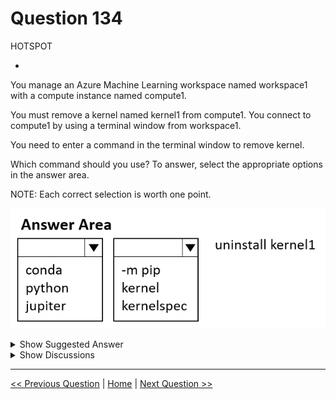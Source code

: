 # Question 134

HOTSPOT

-

You manage an Azure Machine Learning workspace named workspace1 with a compute instance named compute1.

You must remove a kernel named kernel1 from compute1. You connect to compute1 by using a terminal window from workspace1.

You need to enter a command in the terminal window to remove kernel.

Which command should you use? To answer, select the appropriate options in the answer area.

NOTE: Each correct selection is worth one point.

![Question Image](../images/q134_q_image484.png)

<details>
  <summary>Show Suggested Answer</summary>

<img src="../images/q134_ans_0_image485.png" alt="Answer Image"><br>

</details>

<details>
  <summary>Show Discussions</summary>

<blockquote><p><strong>Batman160591</strong> <code>(Thu 20 Jun 2024 21:24)</code> - <em>Upvotes: 6</em></p><p>Answer: jupyter kernelspec uninstall kernel1
This command uninstalls the specified kernel from Jupyter, which is the underlying technology used for compute instances in Azure Machine Learning. By running this command, you will remove the &quot;kernel1&quot; from the list of available kernels on the compute instance.

Please make sure you have the necessary permissions to execute the command on the compute instance.</p></blockquote>

<blockquote><p><strong>MiteshKachhatiya</strong> <code>(Wed 11 Jun 2025 06:11)</code> - <em>Upvotes: 1</em></p><p>On exam 8th June 2025</p></blockquote>
<blockquote><p><strong>ymj_000</strong> <code>(Thu 07 Nov 2024 03:24)</code> - <em>Upvotes: 2</em></p><p>For reference: https://learn.microsoft.com/en-us/azure/machine-learning/how-to-access-terminal?view=azureml-api-2</p></blockquote>
<blockquote><p><strong>A_PL300</strong> <code>(Mon 09 Sep 2024 20:33)</code> - <em>Upvotes: 4</em></p><p>on exam 4 September 2023</p></blockquote>
<blockquote><p><strong>LadyCasilda</strong> <code>(Sun 18 Aug 2024 18:52)</code> - <em>Upvotes: 4</em></p><p>On exam 18 August 2023</p></blockquote>

</details>

---

[<< Previous Question](question_133.md) | [Home](/index.md) | [Next Question >>](question_135.md)
